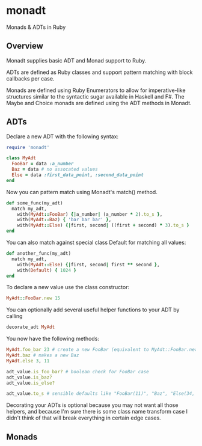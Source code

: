 # monadt
Monads &amp; ADTs in Ruby

## Overview 
Monadt supplies basic ADT and Monad support to Ruby. 

ADTs are defined as Ruby classes and support pattern matching with block callbacks per case.

Monads are defined using Ruby Enumerators to allow for imperative-like structures similar to the syntactic sugar available in Haskell and F#. The Maybe and Choice monads are defined using the ADT methods in Monadt.

## ADTs

Declare a new ADT with the following syntax:
```ruby
require 'monadt'

class MyAdt
  FooBar = data :a_number
  Baz = data # no assocated values
  Else = data :first_data_point, :second_data_point
end
```

Now you can pattern match using Monadt's match() method.
```ruby
def some_func(my_adt)
  match my_adt,
    with(MyAdt::FooBar) {|a_number| (a_number * 2).to_s },
    with(MyAdt::Baz) { 'bar bar bar' },
    with(MyAdt::Else) {|first, second| ((first + second) * 3).to_s }
end
```

You can also match against special class Default for matching all values:
```ruby
def another_func(my_adt)
  match my_adt,
    with(MyAdt::Else) {|first, second| first ** second },
    with(Default) { 1024 }
end
```

To declare a new value use the class constructor:
```ruby
MyAdt::FooBar.new 15
```

You can optionally add several useful helper functions to your ADT by calling
```ruby
decorate_adt MyAdt
```

You now have the following methods:
```ruby
MyAdt.foo_bar 23 # create a new FooBar (equivalent to MyAdt::FooBar.new 23)
MyAdt.baz # makes a new Baz
MyAdt.else 3, 11

adt_value.is_foo_bar? # boolean check for FooBar case
adt_value.is_baz?
adt_value.is_else?

adt_value.to_s # sensible defaults like "FooBar(11)", "Baz", "Else(34, 99)"
```

Decorating your ADTs is optional because you may not want all those helpers, and because I'm sure there is some class name transform case I didn't think of that will break everything in certain edge cases.

## Monads
